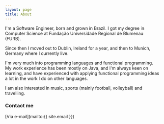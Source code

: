```yaml
---
layout: page
title: About
---
```


I'm a Software Engineer, born and grown in Brazil. I got my degree in Computer Science at Fundação Universidade Regional de Blumenau (FURB).

Since then I moved out to Dublin, Ireland for a year, and then to Munich, Germany where I currently live.

I'm very much into programming languages and functional programming. My work experience has been mostly on Java, and I'm always keen on learning, and have experienced with applying functional programming ideas a lot in the work I do on other languages.

I am also interested in music, sports (mainly football, volleyball) and travelling.

### Contact me

[Via e-mail](mailto:{{ site.email }})